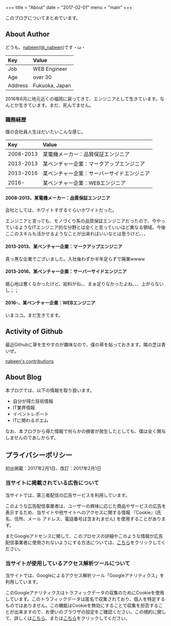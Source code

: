 +++
title = "About"
date = "2017-02-01"
menu = "main"
+++

このブログについてまとめています。

## About Author
どうも、[nabeen\(@\_nabeen\)](https://twitter.com/_nabeen)です・ω・

| Key        | Value          |
|:-----------|:---------------|
| Job        | WEB Engineer   |
| Age        | over 30        |
| Address    | Fukuoka, Japan |

2016年6月に地元近くの福岡に戻ってきて、エンジニアとして生きています。なんとか生きています。まだ、死んでません。

### 職務経歴
僕の会社員人生はだいたいこんな感じ。

| Key        | Value                               |
|:-----------|:------------------------------------|
| 2008-2013  | 某電機メーカー：品質保証エンジニア        |
| 2013-2013  | 某ベンチャー企業：マークアップエンジニア   |
| 2013-2016  | 某ベンチャー企業：サーバーサイドエンジニア |
| 2016-      | 某ベンチャー企業：WEBエンジニア          |

#### 2008-2013、某電機メーカー：品質保証エンジニア
会社としては、ホワイトすぎるぐらいホワイトだった。

エンジニアと言っても、モノづくり系の品質保証エンジニアだったので、今やっているようなITエンジニア的な分野とは全くと言っていいほど異なる領域。今後ここのスキルも活かせるようなことが出来ればいいなとは思うけど、、、

#### 2013-2013、某ベンチャー企業：マークアップエンジニア
真っ黒な企業でございました。入社後わずか半年足らずで廃業wwww

#### 2013-2016、某ベンチャー企業：サーバーサイドエンジニア
居心地は悪くなかったけど、給料がね、、まぁ足りなかったよね、、、上がらないし；；

#### 2016-、某ベンチャー企業：WEBエンジニア
いまココ。まだ生きてます。

## Activity of Github
最近Githubに草を生やすのが趣味なので、僕の草を貼っておきます。隣の芝は青いぜ。

<a href="http://github.com/nabeen" class="gh-contributions" data-gh-username="nabeen" target="\_blank">nabeen's contributions</a>
<script src="http://ikuwow.github.io/yourcontributions/widget.min.js"></script>

## About Blog
本ブログでは、以下の情報を取り扱います。

* 自分が得た技術情報
* IT業界情報
* イベントレポート
* ITに関わるポエム

なお、本ブログから得た情報で何らかの損害が発生したとしても、僕は全く関与しませんのであしからず。

## プライバシーポリシー
初出掲載：2017年2月1日、改訂：2017年2月1日

### 当サイトに掲載されている広告について
当サイトでは、第三者配信の広告サービスを利用しています。

このような広告配信事業者は、ユーザーの興味に応じた商品やサービスの広告を表示するため、当サイトや他サイトへのアクセスに関する情報 『Cookie』(氏名、住所、メール アドレス、電話番号は含まれません) を使用することがあります。

またGoogleアドセンスに関して、このプロセスの詳細やこのような情報が広告配信事業者に使用されないようにする方法については、[こちら](http://www.google.co.jp/policies/technologies/ads/)をクリックしてください。

### 当サイトが使用しているアクセス解析ツールについて
当サイトでは、Googleによるアクセス解析ツール「Googleアナリティクス」を利用しています。

このGoogleアナリティクスはトラフィックデータの収集のためにCookieを使用しています。このトラフィックデータは匿名で収集されており、個人を特定するものではありません。この機能はCookieを無効にすることで収集を拒否することが出来ますので、お使いのブラウザの設定をご確認ください。この規約に関して、詳しくは[こちら](https://www.google.com/analytics/terms/jp.html)、または[こちら](https://www.google.com/intl/ja/policies/privacy/partners/)をクリックしてください。
